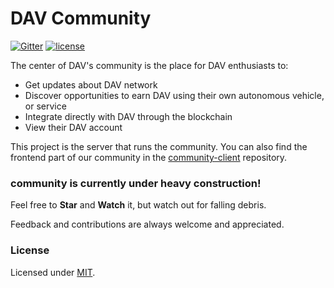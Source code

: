 # DAV Community

[![Gitter](https://img.shields.io/gitter/room/DAVFoundation/DAV-Contributors.svg?style=flat-square)](https://gitter.im/DAVFoundation/DAV-Contributors)
[![license](https://img.shields.io/github/license/DAVFoundation/missions.svg?style=flat-square)](https://github.com/DAVFoundation/missions/blob/master/LICENSE)

The center of DAV's community is the place for DAV enthusiasts to:

* Get updates about DAV network
* Discover opportunities to earn DAV using their own autonomous vehicle, or service
* Integrate directly with DAV through the blockchain
* View their DAV account

This project is the server that runs the community. You can also find the frontend part of our community in the [community-client](https://github.com/DAVFoundation/community-client) repository.

### community is currently under heavy construction!

Feel free to **Star** and **Watch** it, but watch out for falling debris.

Feedback and contributions are always welcome and appreciated.

### License

Licensed under [MIT](https://github.com/DAVFoundation/community/blob/master/LICENSE).
